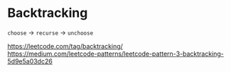 # Backtracking

`choose` -> `recurse` -> `unchoose`

https://leetcode.com/tag/backtracking/     
https://medium.com/leetcode-patterns/leetcode-pattern-3-backtracking-5d9e5a03dc26
